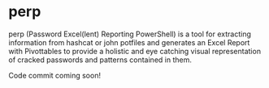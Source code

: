 # perp
perp (Password Excel(lent) Reporting PowerShell) is a tool for extracting information from hashcat or john potfiles and generates an Excel Report with Pivottables to provide a holistic and eye catching visual representation of cracked passwords and patterns contained in them.

Code commit coming soon!
